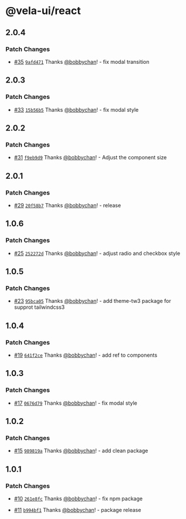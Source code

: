 # @vela-ui/react

## 2.0.4

### Patch Changes

- [#35](https://github.com/vela-ui/vela-ui/pull/35) [`9afd471`](https://github.com/vela-ui/vela-ui/commit/9afd4718c2b7c02a32469668ac514791111fccdb) Thanks [@bobbychan](https://github.com/bobbychan)! - fix modal transition

## 2.0.3

### Patch Changes

- [#33](https://github.com/vela-ui/vela-ui/pull/33) [`15b56b5`](https://github.com/vela-ui/vela-ui/commit/15b56b5ffa7ba64004b7221e31ca65b9eac339c8) Thanks [@bobbychan](https://github.com/bobbychan)! - fix modal style

## 2.0.2

### Patch Changes

- [#31](https://github.com/vela-ui/vela-ui/pull/31) [`f9eb9d9`](https://github.com/vela-ui/vela-ui/commit/f9eb9d95cf8c9cb803af37d043032b0e86ff96fa) Thanks [@bobbychan](https://github.com/bobbychan)! - Adjust the component size

## 2.0.1

### Patch Changes

- [#29](https://github.com/vela-ui/vela-ui/pull/29) [`20f58b7`](https://github.com/vela-ui/vela-ui/commit/20f58b7225c93f7aad70e8cd72d09b5245dca988) Thanks [@bobbychan](https://github.com/bobbychan)! - release

## 1.0.6

### Patch Changes

- [#25](https://github.com/vela-ui/vela-ui/pull/25) [`252272d`](https://github.com/vela-ui/vela-ui/commit/252272d3448c0c88920f3c8d5f508c5a81dc380d) Thanks [@bobbychan](https://github.com/bobbychan)! - adjust radio and checkbox style

## 1.0.5

### Patch Changes

- [#23](https://github.com/vela-ui/vela-ui/pull/23) [`95bca05`](https://github.com/vela-ui/vela-ui/commit/95bca054e4261e4cae279e612040e8121b2ab8c4) Thanks [@bobbychan](https://github.com/bobbychan)! - add theme-tw3 package for supprot tailwindcss3

## 1.0.4

### Patch Changes

- [#19](https://github.com/vela-ui/vela-ui/pull/19) [`641f2ce`](https://github.com/vela-ui/vela-ui/commit/641f2ce91fc0b909225a8828c2fb2d0a6f3ea905) Thanks [@bobbychan](https://github.com/bobbychan)! - add ref to components

## 1.0.3

### Patch Changes

- [#17](https://github.com/vela-ui/vela-ui/pull/17) [`0676d79`](https://github.com/vela-ui/vela-ui/commit/0676d79600e24517e3cc8fb5e75c534526384001) Thanks [@bobbychan](https://github.com/bobbychan)! - fix modal style

## 1.0.2

### Patch Changes

- [#15](https://github.com/vela-ui/vela-ui/pull/15) [`989819a`](https://github.com/vela-ui/vela-ui/commit/989819a4d58ad6335d2c2854a3e1deb558fbc220) Thanks [@bobbychan](https://github.com/bobbychan)! - add clean package

## 1.0.1

### Patch Changes

- [#10](https://github.com/vela-ui/vela-ui/pull/10) [`261e8fc`](https://github.com/vela-ui/vela-ui/commit/261e8fcd0dfd62643655dbbf84435eb26ee70516) Thanks [@bobbychan](https://github.com/bobbychan)! - fix npm package

- [#11](https://github.com/vela-ui/vela-ui/pull/11) [`b994bf1`](https://github.com/vela-ui/vela-ui/commit/b994bf1843d6abc6c06f645f7c26ccfb2f030b25) Thanks [@bobbychan](https://github.com/bobbychan)! - package release
